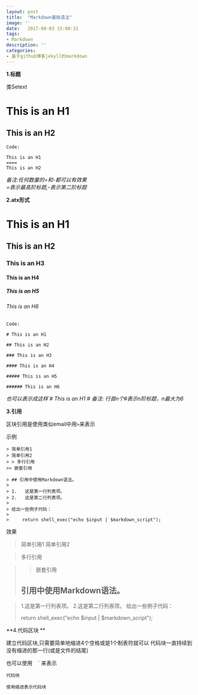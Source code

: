 ```yaml
---
layout: post
title:  "Markdown基础语法"
image: ''
date:   2017-08-03 15:00:31
tags:
- Markdown
description: ''
categories:
- 基于github博客jekyll的markdown
---
```






**1.标题**

类Setext

This is an H1   
====
This is an H2
----

	Code:

	This is an H1   
	====
	This is an H2
 
_备注:任何数量的=和-都可以有效果<br/>
=表示最高阶标题,-表示第二阶标题_

**2.atx形式**

# This is an H1

## This is an H2

### This is an H3

#### This is an H4

##### This is an H5

###### This is an H6

    Code:

    # This is an H1

    ## This is an H2

    ### This is an H3
 
    #### This is an H4

    ##### This is an H5

    ###### This is an H6

_也可以表示成这样 # This is an H1 #
备注: 行首n个#表示n阶标题，n最大为6_

**3.引用**

区块引用是使用类似email中用`>`来表示

示例

	> 简单引用1
	> 简单引用2
	> > 多行引用
	>> 嵌套引用

	> ## 引用中使用Markdown语法。
	> 
	> 1.   这是第一行列表项。
	> 2.   这是第二行列表项。
	> 
	> 给出一些例子代码：
	> 
	>     return shell_exec("echo $input | $markdown_script");
	

效果

>简单引用1
>简单引用2

>多行引用

>>嵌套引用
> ## 引用中使用Markdown语法。

>1.这是第一行列表项。
>2.这是第二行列表项。
>给出一些例子代码：
>
>    return shell_exec("echo $input | $markdown_script");

**4.代码区块 **

建立代码区块,只需要简单地缩进4个空格或是1个制表符就可以
代码块一直持续到没有缩进的那一行(或是文件的结尾)

也可以使用 ` ` ` 来表示

    代码块

	使用缩进表示代码块